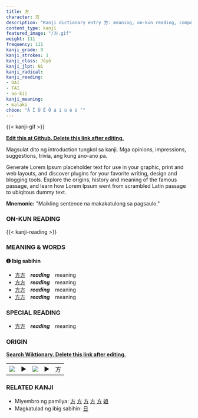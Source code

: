 ```yaml
---
title: 方
character: 方
description: "Kanji dictionary entry 方: meaning, on-kun reading, compounds, origin, related kanji"
content_type: kanji
featured_image: "/方.gif"
weight: 111
frequency: 111
kanji_grade: 9
kanji_strokes: 1
kanji_class: Jōyō
kanji_jlpt: N1
kanji_radical: 
kanji_reading: 
- DAI
- TAI
- oo-kii
kanji_meaning:
- malaki
chōon: "Ā Ī Ū Ē Ō ā ī ū ē ō ’"
---
```

[//]: # (Don't edit the line below. Kanji animated GIF code is automatically generated.)
{{< kanji-gif >}}

[//]: # (Edit below this line.)

**[Edit this at Github. Delete this link after editing.](https://github.com/tim0g/tim/tree/main/content/kanji/方/index.md)**

Magsulat dito ng introduction tungkol sa kanji. Mga opinions, impressions, suggestions, trivia, ang kung ano-ano pa.

Generate Lorem Ipsum placeholder text for use in your graphic, print and web layouts, and discover plugins for your favorite writing, design and blogging tools. Explore the origins, history and meaning of the famous passage, and learn how Lorem Ipsum went from scrambled Latin passage to ubiqitous dummy text.
 
**Mnemonic:** "Maikling sentence na makakatulong sa pagsaulo."

### ON-KUN READING

[//]: # (Don't edit the line below. ON-KUN READING code is automatically generated.)
{{< kanji-reading >}}

### MEANING & WORDS

#### ➊ **Ibig sabihin**
  - [方](../方)[方](../方)　***reading***　meaning
  - [方](../方)[方](../方)　***reading***　meaning
  - [方](../方)[方](../方)　***reading***　meaning
  - [方](../方)[方](../方)　***reading***　meaning

### SPECIAL READING
  - [方](../方)[方](../方)　***reading***　meaning

### ORIGIN

**[Search Wiktionary. Delete this link after editing.](https://wiktionary.org/wiki/方)**
<table class="kanji-table"><tr><td>
<img src="60px-方-bronze.svg.png">
</td><td>▶</td><td>
<img src="60px-方-oracle.svg.png">
</td><td>▶</td>
<td class="kanji-origin">方</td>
</tr></table>

### RELATED KANJI
- Miyembro ng pamilya: [方](../方) [方](../方) [方](../方) [方](../方) [方](../方) [娘](../娘)
- Magkatulad ng ibig sabihin: [日](../日)
